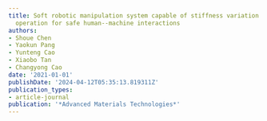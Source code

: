 ```yaml
---
title: Soft robotic manipulation system capable of stiffness variation and dexterous
  operation for safe human--machine interactions
authors:
- Shoue Chen
- Yaokun Pang
- Yunteng Cao
- Xiaobo Tan
- Changyong Cao
date: '2021-01-01'
publishDate: '2024-04-12T05:35:13.819311Z'
publication_types:
- article-journal
publication: '*Advanced Materials Technologies*'
---
```

